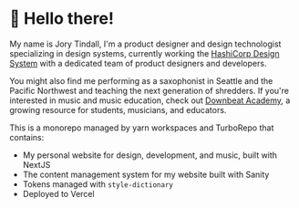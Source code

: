 # 👋 Hello there!

My name is Jory Tindall, I'm a product designer and design technologist specializing in design systems, currently working the [HashiCorp Design System](https://github.com/hashicorp/design-system) with a dedicated team of product designers and developers.

You might also find me performing as a saxophonist in Seattle and the Pacific Northwest and teaching the next generation of shredders. If you're interested in music and music education, check out [Downbeat Academy](https://downbeatacademy.com), a growing resource for students, musicians, and educators.

This is a monorepo managed by yarn workspaces and TurboRepo that contains:

-   My personal website for design, development, and music, built with NextJS
-   The content management system for my website built with Sanity
-   Tokens managed with `style-dictionary`
-   Deployed to Vercel
